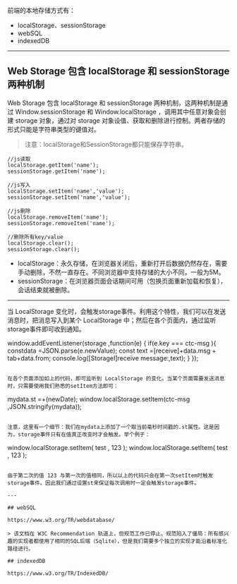 前端的本地存储方式有：

* localStorage、sessionStorage
* webSQL
* indexedDB

---

## Web Storage 包含 localStorage 和 sessionStorage 两种机制

Web Storage 包含 localStorage 和 sessionStorage 两种机制，这两种机制是通过 Window.sessionStorage 和  Window.localStorage ，调用其中任意对象会创建 storage 对象，通过对 storage 对象设值、获取和删除进行控制。两者存储的形式只能是字符串类型的键值对。

> 注意：localStorage和SessionStorage都只能保存字符串。

```
//js读取
localStorage.getItem('name');
sessionStorage.getItem('name');

//js写入
localStorage.setItem('name','value');
sessionStorage.setItem('name','value');

//js删除
localStorage.removeItem('name');
sessionStorage.removeItem('name');

//删除所有key/value
localStorage.clear();
sessionStorage.clear();
```

* localStorage：永久存储，在浏览器关闭后，重新打开后数据仍然存在，需要手动删除，不然一直存在。不同浏览器中支持存储的大小不同，一般为5M。
* sessionStorage：在浏览器页面会话期间可用（包换页面重新加载和恢复），会话结束就被删除。

---

当 LocalStorage 变化时，会触发storage事件。利用这个特性，我们可以在发送消息时，把消息写入到某个 LocalStorage 中；然后在各个页面内，通过监听storage事件即可收到通知。

window.addEventListener(storage ,function(e) {
    if(e.key === ctc-msg ){
        constdata =JSON.parse(e.newValue);
        const text =[receive]+data.msg + tab+data.from;
        console.log([StorageI]receive message:,text);
    }
});
```

在各个页面添加如上的代码，即可监听到 LocalStorage 的变化。当某个页面需要发送消息时，只需要使用我们熟悉的setItem方法即可：

```
mydata.st =+(newDate);
window.localStorage.setItem(ctc-msg ,JSON.stringify(mydata));
```

注意，这里有一个细节：我们在mydata上添加了一个取当前毫秒时间戳的.st属性。这是因为，storage事件只有在值真正改变时才会触发。举个例子：

```
window.localStorage.setItem( test ,  123 );
window.localStorage.setItem( test ,  123 );
```

由于第二次的值 123 与第一次的值相同，所以以上的代码只会在第一次setItem时触发storage事件。因此我们通过设置st来保证每次调用时一定会触发storage事件。

---

## webSQL

https://www.w3.org/TR/webdatabase/

> 该文档在 W3C Recommendation 轨道上，但规范工作已停止。规范陷入了僵局：所有感兴趣的实现者都使用了相同的SQL后端（Sqlite），但是我们需要多个独立的实现才能沿着标准化路径进行。

## indexedDB

https://www.w3.org/TR/IndexedDB/
